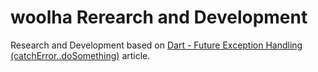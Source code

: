 # woolha Rerearch and Development
Research and Development based on [Dart - Future Exception Handling (catchError..doSomething)](https://www.woolha.com/tutorials/dart-future-exception-handling-catcherror-dosomething) article.
